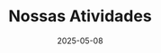 ---
title: "Nossas Atividades"
description: "Conheça as nossas principais atividades e iniciativas desenvolvidas ao longo dos anos."
date: 2025-05-08 
projects:
  - title: "Seminários Científicos"
    description: "Série de apresentações mensais onde PETianos e convidados compartilham pesquisas e conhecimentos com a comunidade acadêmica."
    date: "2025-03-15"
    category: "Formação Acadêmica"
    tags: ["Comunicação Científica", "Palestras", "Consultorias", "Pesquisa Científica"]
    image: "/images/atividades/seminarios-cientificos.jpeg"
    icon: "fa fa-chalkboard-teacher"
    featured: true
    link: "/atividades/seminarios-cientificos"

  - title: "Confecção de Material PET"
    description: "Produção de conteúdos digitais para website e redes sociais, incluindo participação no projeto TidyTuesday"
    date: "2025-01-01"
    category: "Divulgação Científica"
    tags: ["Design Gráfico", "Redação Científica"]
    image: "/images/atividades/confeccao-material-pet.png"
    icon: "fas fa-pencil-alt"
    featured: true
    link: "/atividades/confeccao-material"
    status: "Planejado"
    badge_color: "warning"

  - title: "Consultoria Estatística"
    description: "Assessoria em análise de dados para projetos de pesquisa interdisciplinares da UFPR via edital público"
    date: "2025-01-01"
    category: "Pesquisa Aplicada"
    tags: ["Análise de Dados", "Orientação Científica"]
    image: "/images/atividades/2.png"
    icon: "fas fa-chart-line"
    featured: true
    status: "Planejado"
    badge_style: "border: 2px solid #ffc107; color: #ffc107;"  # Amarelo para planejado
    link: "/atividades/consultoria-estatistica"
    meta: "Seleção via edital | 80h | 2025"

  - title: "Sistema de Acompanhamento"
    description: "Plataforma Kanban para gestão integrada das atividades do grupo"
    date: "2025-01-01"
    category: "Gestão Interna"
    tags: ["Metodologia Ágil", "Trello", "Gestão de Tarefas"]
    image: "/images/atividades/2.png"
    icon: "fas fa-tasks"
    status: "Planejado"
    badge_color: "bg-warning text-dark"  # Amarelo para planejado
    link: "/atividades/acompanhamento"
    quick_info: "🔄 Fluxo contínuo | 📊 4 estágios | 🛠 15h"

  - title: "Aulas de Revisão PET"
    description: "Programa de reforço acadêmico para disciplinas básicas de estatística ministrado por petianos veteranos"
    date: "2025-03-10"
    category: "Ensino"
    tags: ["Probabilidade", "Inferência", "Cálculo"]
    image: "/images/atividades/2.png"
    icon: "fas fa-chalkboard-teacher"
    status: "Planejado"
    badge_style: "background-color: #17a2b8; color: white;"  # Azul para projetos de ensino
    link: "/atividades/aulas-revisao"
    quick_info: "📚 4 disciplinas | 👥 1º/2º anos | 🕒 70h"

  - title: "Eventos Científicos PET"
    description: "Organização do Encontro de Data Science e Dia do Estatístico em parceria com o Departamento"
    date: "2025-04-01"
    category: "Extensão"
    tags: ["Gestão de Eventos", "Divulgação Científica"]
    image: "/images/atividades/2.png"
    icon: "fas fa-calendar-check"
    status: "Planejado"
    badge_style: "background-color: #6f42c1; color: white;"  # Roxo para eventos
    link: "/atividades/eventos-cientificos"
    quick_info: "🎤 2 eventos principais | 🤝 Co-organização | 📅 Abr-Jun 2025"
    
  - title: "Feira de Cursos UFPR"
    description: "Divulgação do curso de Estatística com estande interativo para estudantes do Ensino Médio"
    date: "2025-06-05"
    category: "Divulgação"
    tags: ["Orientação Vocacional", "Captação de Alunos"]
    image: "/images/atividades/2.png"
    icon: "fas fa-users"
    status: "Planejado"
    badge_style: "background-color: #20c997; color: white;"  # Verde para divulgação
    link: "/atividades/feira-cursos"
    quick_info: "🏫 Feira anual | 🎲 Jogos educativos | 📈 Métricas de impacto"
    
  - title: "Processo Seletivo"
    description: "Processo seletivo PET"
    date: "2025-06-05"
    category: "Divulgação"
    tags: ["Orientação Vocacional", "Captação de Alunos"]
    image: "/images/atividades/2.png"
    icon: "fas fa-users"
    status: "Planejado"
    badge_style: "background-color: #20c997; color: white;"  # Verde para divulgação
    link: "/atividades/feira-cursos"
    quick_info: "🏫 Feira anual | 🎲 Jogos educativos | 📈 Métricas de impacto"

  - title: "PET Branding"
    description: "Processo seletivo PET"
    date: "2025-06-05"
    category: "Divulgação"
    tags: ["Orientação Vocacional", "Captação de Alunos"]
    image: "/images/atividades/2.png"
    icon: "fas fa-users"
    status: "Planejado"
    badge_style: "background-color: #20c997; color: white;"  # Verde para divulgação
    link: "/atividades/feira-cursos"
    quick_info: "🏫 Feira anual | 🎲 Jogos educativos | 📈 Métricas de impacto"
    
  - title: "Avaliação Interna"
    description: "Processo seletivo PET"
    date: "2025-06-05"
    category: "Divulgação"
    tags: ["Orientação Vocacional", "Captação de Alunos"]
    image: "/images/atividades/2.png"
    icon: "fas fa-users"
    status: "Planejado"
    badge_style: "background-color: #20c997; color: white;"  # Verde para divulgação
    link: "/atividades/feira-cursos"
    quick_info: "🏫 Feira anual | 🎲 Jogos educativos | 📈 Métricas de impacto"
    
  - title: "Coorganização de eventos científicos"
    description: "Processo seletivo PET"
    date: "2025-06-05"
    category: "Divulgação"
    tags: ["Orientação Vocacional", "Captação de Alunos"]
    image: "/images/atividades/2.png"
    icon: "fas fa-users"
    status: "Planejado"
    badge_style: "background-color: #20c997; color: white;"  # Verde para divulgação
    link: "/atividades/feira-cursos"
    quick_info: "🏫 Feira anual | 🎲 Jogos educativos | 📈 Métricas de impacto"
    
  - title: "Leitura de Artigos"
    description: "Processo seletivo PET"
    date: "2025-06-05"
    category: "Divulgação"
    tags: ["Orientação Vocacional", "Captação de Alunos"]
    image: "/images/atividades/2.png"
    icon: "fas fa-users"
    status: "Planejado"
    badge_style: "background-color: #20c997; color: white;"  # Verde para divulgação
    link: "/atividades/feira-cursos"
    quick_info: "🏫 Feira anual | 🎲 Jogos educativos | 📈 Métricas de impacto"
    
  - title: "Acompanhamento"
    description: "Processo seletivo PET"
    date: "2025-06-05"
    category: "Divulgação"
    tags: ["Orientação Vocacional", "Captação de Alunos"]
    image: "/images/atividades/2.png"
    icon: "fas fa-users"
    status: "Planejado"
    badge_style: "background-color: #20c997; color: white;"  # Verde para divulgação
    link: "/atividades/feira-cursos"
    quick_info: "🏫 Feira anual | 🎲 Jogos educativos | 📈 Métricas de impacto"
    
  - title: "PET Estatística na Web"
    description: "Processo seletivo PET"
    date: "2025-06-05"
    category: "Divulgação"
    tags: ["Orientação Vocacional", "Captação de Alunos"]
    image: "/images/atividades/2.png"
    icon: "fas fa-users"
    status: "Planejado"
    badge_style: "background-color: #20c997; color: white;"  # Verde para divulgação
    link: "/atividades/feira-cursos"
    quick_info: "🏫 Feira anual | 🎲 Jogos educativos | 📈 Métricas de impacto"
    
  - title: "Aula Inaugural"
    description: "Processo seletivo PET"
    date: "2025-06-05"
    category: "Divulgação"
    tags: ["Orientação Vocacional", "Captação de Alunos"]
    image: "/images/atividades/2.png"
    icon: "fas fa-users"
    status: "Planejado"
    badge_style: "background-color: #20c997; color: white;"  # Verde para divulgação
    link: "/atividades/feira-cursos"
    quick_info: "🏫 Feira anual | 🎲 Jogos educativos | 📈 Métricas de impacto"
    
  - title: "Minicursos"
    description: "Processo seletivo PET"
    date: "2025-06-05"
    category: "Divulgação"
    tags: ["Orientação Vocacional", "Captação de Alunos"]
    image: "/images/atividades/2.png"
    icon: "fas fa-users"
    status: "Planejado"
    badge_style: "background-color: #20c997; color: white;"  # Verde para divulgação
    link: "/atividades/feira-cursos"
    quick_info: "🏫 Feira anual | 🎲 Jogos educativos | 📈 Métricas de impacto"
    
  - title: "Pesquisa Científica Individual"
    description: "Processo seletivo PET"
    date: "2025-06-05"
    category: "Divulgação"
    tags: ["Orientação Vocacional", "Captação de Alunos"]
    image: "/images/atividades/2.png"
    icon: "fas fa-users"
    status: "Planejado"
    badge_style: "background-color: #20c997; color: white;"  # Verde para divulgação
    link: "/atividades/feira-cursos"
    quick_info: "🏫 Feira anual | 🎲 Jogos educativos | 📈 Métricas de impacto"
    
  - title: "Aprendizado Estatístico Expresso"
    description: "Processo seletivo PET"
    date: "2025-06-05"
    category: "Divulgação"
    tags: ["Orientação Vocacional", "Captação de Alunos"]
    image: "/images/atividades/2.png"
    icon: "fas fa-users"
    status: "Planejado"
    badge_style: "background-color: #20c997; color: white;"  # Verde para divulgação
    link: "/atividades/feira-cursos"
    quick_info: "🏫 Feira anual | 🎲 Jogos educativos | 📈 Métricas de impacto"
---